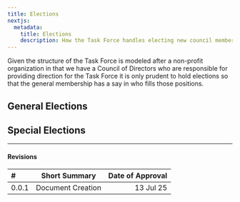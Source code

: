 ```yaml
---
title: Elections
nextjs:
  metadata:
    title: Elections
    description: How the Task Force handles electing new council members.
---
```


Given the structure of the Task Force is modeled after a non-profit organization in that we have a Council of Directors who are responsible for providing direction for the Task Force it is only prudent to hold elections so that the general membership has a say in who fills those positions.

## General Elections

## Special Elections

---

#### Revisions

| #     | Short Summary     | Date of Approval |
| :---- | ----------------- | ---------------: |
| 0.0.1 | Document Creation |        13 Jul 25 |
